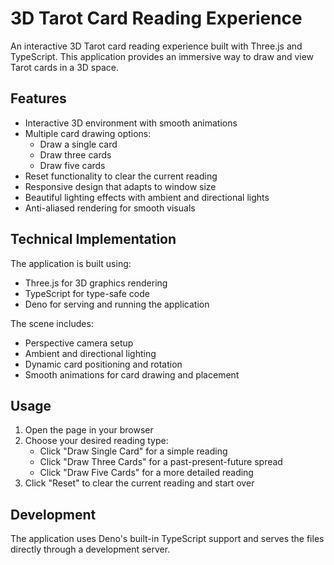 # 3D Tarot Card Reading Experience

An interactive 3D Tarot card reading experience built with Three.js and
TypeScript. This application provides an immersive way to draw and view Tarot
cards in a 3D space.

## Features

- Interactive 3D environment with smooth animations
- Multiple card drawing options:
  - Draw a single card
  - Draw three cards
  - Draw five cards
- Reset functionality to clear the current reading
- Responsive design that adapts to window size
- Beautiful lighting effects with ambient and directional lights
- Anti-aliased rendering for smooth visuals

## Technical Implementation

The application is built using:

- Three.js for 3D graphics rendering
- TypeScript for type-safe code
- Deno for serving and running the application

The scene includes:

- Perspective camera setup
- Ambient and directional lighting
- Dynamic card positioning and rotation
- Smooth animations for card drawing and placement

## Usage

1. Open the page in your browser
2. Choose your desired reading type:
   - Click "Draw Single Card" for a simple reading
   - Click "Draw Three Cards" for a past-present-future spread
   - Click "Draw Five Cards" for a more detailed reading
3. Click "Reset" to clear the current reading and start over

## Development

The application uses Deno's built-in TypeScript support and serves the files
directly through a development server.
